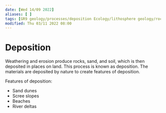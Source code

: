 ```yaml
---
date: [Wed 14/09 2022]
aliases: [ ]
tags: [GR9 geology/processes/deposition Ecology/lithosphere geology/rock-cycle]
modified: Thu 03/11 2022 08:00
---
```

# Deposition
Weathering and erosion produce rocks, sand, and soil, which is then deposited in places on land. This process is known as deposition. The materials are deposited by nature to create features of deposition.

Features of deposition:
-   Sand dunes
-   Scree slopes
-   Beaches
-   River deltas